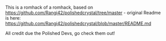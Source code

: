 This is a romhack of a romhack, based on https://github.com/Rangi42/polishedcrystal/tree/master - original Readme is here: https://github.com/Rangi42/polishedcrystal/blob/master/README.md

All credit due the Polished Devs, go check them out!
